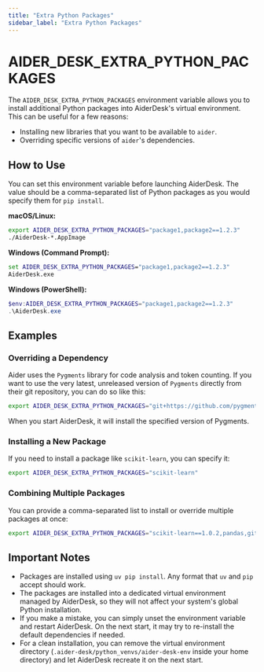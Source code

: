 ```yaml
---
title: "Extra Python Packages"
sidebar_label: "Extra Python Packages"
---
```


# AIDER_DESK_EXTRA_PYTHON_PACKAGES

The `AIDER_DESK_EXTRA_PYTHON_PACKAGES` environment variable allows you to install additional Python packages into AiderDesk's virtual environment. This can be useful for a few reasons:

-   Installing new libraries that you want to be available to `aider`.
-   Overriding specific versions of `aider`'s dependencies.

## How to Use

You can set this environment variable before launching AiderDesk. The value should be a comma-separated list of Python packages as you would specify them for `pip install`.

**macOS/Linux:**

```sh
export AIDER_DESK_EXTRA_PYTHON_PACKAGES="package1,package2==1.2.3"
./AiderDesk-*.AppImage
```

**Windows (Command Prompt):**

```cmd
set AIDER_DESK_EXTRA_PYTHON_PACKAGES="package1,package2==1.2.3"
AiderDesk.exe
```

**Windows (PowerShell):**

```powershell
$env:AIDER_DESK_EXTRA_PYTHON_PACKAGES="package1,package2==1.2.3"
.\AiderDesk.exe
```

## Examples

### Overriding a Dependency

Aider uses the `Pygments` library for code analysis and token counting. If you want to use the very latest, unreleased version of `Pygments` directly from their git repository, you can do so like this:

```sh
export AIDER_DESK_EXTRA_PYTHON_PACKAGES="git+https://github.com/pygments/pygments.git@master"
```

When you start AiderDesk, it will install the specified version of Pygments.

### Installing a New Package

If you need to install a package like `scikit-learn`, you can specify it:

```sh
export AIDER_DESK_EXTRA_PYTHON_PACKAGES="scikit-learn"
```

### Combining Multiple Packages

You can provide a comma-separated list to install or override multiple packages at once:

```sh
export AIDER_DESK_EXTRA_PYTHON_PACKAGES="scikit-learn==1.0.2,pandas,git+https://github.com/pygments/pygments.git@master"
```

## Important Notes

-   Packages are installed using `uv pip install`. Any format that `uv` and `pip` accept should work.
-   The packages are installed into a dedicated virtual environment managed by AiderDesk, so they will not affect your system's global Python installation.
-   If you make a mistake, you can simply unset the environment variable and restart AiderDesk. On the next start, it may try to re-install the default dependencies if needed.
-   For a clean installation, you can remove the virtual environment directory (`.aider-desk/python_venvs/aider-desk-env` inside your home directory) and let AiderDesk recreate it on the next start.
